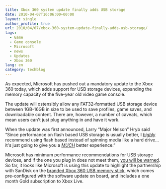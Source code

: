 ```yaml
---
title: Xbox 360 system update finally adds USB storage
date: 2010-04-07T16:06:00+00:00
layout: single
author_profile: true
url: 2010/04/07/xbox-360-system-update-finally-adds-usb-storage/
tags:
  - Game
  - Game console
  - Microsoft
  - news
  - Updates
  - Xbox 360
lang: en
category: techblog
---
```

As expected, Microsoft has pushed out a mandatory update to the Xbox 360 today, which adds support for USB storage devices, expanding the memory capacity of the five-year old video game console.

The update will ostensibly allow any FAT32-formatted USB storage device between 1GB-16GB in size to be used to save profiles, game saves, and downloadable content. There are, however, a number of caveats, which mean users can't just plug anything in and have it work.

When the update was first announced, Larry “Major Nelson” Hryb said “Since performance on flash based USB storage is usually better, I <u><i>highly</i></u> recommend using flash based instead of spinning media like a hard drive…it's just going to give you a <u><i>MUCH</i></u> better experience.”

Microsoft has minimum performance recommendations for USB storage devices, and if the one you plug in does not meet them, [you will be warned](http://support.microsoft.com/kb/981975). So far, it looks like Microsoft is using this update to highlight the partnership with SanDisk on the [branded Xbox 360 USB memory stick](http://www.sandisk.com/products/gaming-cards/sandisk-xbox-360-usb-flash-drive), which comes pre-configured with the software update on board, and includes a one month Gold subscription to Xbox Live.